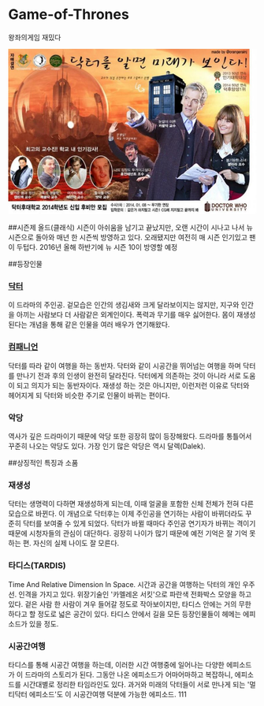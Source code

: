 # Game-of-Thrones
왕좌의게임 재밌다


![](https://raw.githubusercontent.com/GeekInTheClass/DoctorWho/master/Intro.jpg)

##시즌제
올드(클래식) 시즌이 아쉬움을 남기고 끝났지만, 오랜 시간이 시나고 나서 뉴 시즌으로 돌아와 매년 한 시즌씩 방영하고 있다. 오래됐지만 여전히 매 시즌 인기있고 팬이 두텁다. 2016년 올해 하반기에 뉴 시즌 10이 방영할 예정

##등장인물
### <a href = "./Doctors.md/"> 닥터 </a>
이 드라마의 주인공. 겉모습은 인간의 생김새와 크게 달라보이지는 않지만, 지구와 인간을 아끼는 사람보다 더 사람같은 외계인이다. 폭력과 무기를 매우 싫어한다. 몸이 재생성된다는 개념을 통해 같은 인물을 여러 배우가 연기해왔다.
### <a href = "./Companions.md/"> 컴패니언 </a>
닥터를 따라 같이 여행을 하는 동반자. 닥터와 같이 시공간을 뛰어넘는 여행을 하며 닥터를 만나기 전과 후의 인생이 완전히 달라진다. 닥터에게 의존하는 것이 아니라 서로 도움이 되고 의지가 되는 동반자이다. 재생성 하는 것은 아니지만, 이런저런 이유로 닥터와 헤어지게 되 닥터와 비슷한 주기로 인물이 바뀌는 편이다.
### 악당
역사가 깊은 드라마이기 때문에 악당 또한 굉장히 많이 등장해왔다. 드라마를 통틀어서 꾸준히 나오는 악당도 있다. 가장 인기 많은 악당은 역시 달렉(Dalek).

##상징적인 특징과 소품
### 재생성
닥터는 생명력이 다하면 재생성하게 되는데, 이때 얼굴을 포함한 신체 전체가 전혀 다른 모습으로 바뀐다. 이 개념으로 닥터후는 이제 주인공을 연기하는 사람이 바뀌더라도 꾸준히 닥터를 보여줄 수 있게 되었다. 닥터가 바뀔 때마다 주인공 연기자가 바뀌는 격이기 때문에 시청자들의 관심이 대단하다. 굉장히 나이가 많기 때문에 예전 기억은 잘 기억 못하는 편. 자신의 실제 나이도 잘 모른다.
### 타디스(TARDIS)
Time And Relative Dimension In Space. 시간과 공간을 여행하는 닥터의 개인 우주선. 인격을 가지고 있다. 위장기술인 '카멜레온 서킷'으로 파란색 전화박스 모양을 하고 있다. 겉은 사람 한 사람이 겨우 들어갈 정도로 작아보이지만, 타디스 안에는 거의 무한하다고 할 정도로 넓은 공간이 있다. 타디스 안에서 길을 모든 등장인물들이 헤메는 에피소드가 있을 정도.
### 시공간여행
타디스를 통해 시공간 여행을 하는데, 이러한 시간 여행중에 일어나는 다양한 에피소드가 이 드라마의 스토리가 된다. 그동안 나온 에피소드가 어마어마하고 복잡하니, 에피소드를 시간대별로 정리한 타임라인도 있다. 과거와 미래의 닥터들이 서로 만나게 되는 '멀티닥터 에피소드'도 이 시공간여행 덕분에 가능한 에피소드. 111
